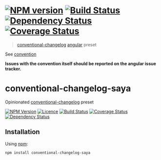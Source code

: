 #  [![NPM version][npm-image]][npm-url] [![Build Status][travis-image]][travis-url] [![Dependency Status][daviddm-image]][daviddm-url] [![Coverage Status][coveralls-image]][coveralls-url]

> [conventional-changelog](https://github.com/ajoslin/conventional-changelog) [angular](https://github.com/angular/angular) preset


See [convention](convention.md)

**Issues with the convention itself should be reported on the angular issue tracker.**


[npm-image]: https://badge.fury.io/js/conventional-changelog-angular.svg
[npm-url]: https://npmjs.org/package/conventional-changelog-angular
[travis-image]: https://travis-ci.org/conventional-changelog/conventional-changelog-angular.svg?branch=master
[travis-url]: https://travis-ci.org/conventional-changelog/conventional-changelog-angular
[daviddm-image]: https://david-dm.org/conventional-changelog/conventional-changelog-angular.svg?theme=shields.io
[daviddm-url]: https://david-dm.org/conventional-changelog/conventional-changelog-angular
[coveralls-image]: https://coveralls.io/repos/conventional-changelog/conventional-changelog-angular/badge.svg
[coveralls-url]: https://coveralls.io/r/conventional-changelog/conventional-changelog-angular

# conventional-changelog-saya
Opinionated [conventional-changelog](https://github.com/conventional-changelog/conventional-changelog) preset

[![NPM Version][npm-img]][npm-link]
[![Licence][licence-img]][licence-link]
[![Build Status][travis-img]][travis-link]
[![Coverage Status][codecov-img]][codecov-link]
[![Dependency Status][david-img]][david-link]


## Installation

Using [npm](https://www.npmjs.com):

```
npm install conventional-changelog-saya
```


[npm-img]: https://img.shields.io/npm/v/conventional-changelog-saya.svg?style=flat-square
[npm-link]: https://www.npmjs.com/package/conventional-changelog-saya

[licence-img]: https://img.shields.io/npm/l/conventional-changelog-saya.svg?style=flat-square
[licence-link]: LICENCE.md

[travis-img]: https://img.shields.io/travis/SimonDegraeve/conventional-changelog-saya.svg?style=flat-square
[travis-link]: https://travis-ci.org/SimonDegraeve/conventional-changelog-saya

[codecov-img]: https://img.shields.io/codecov/c/github/SimonDegraeve/conventional-changelog-saya/master.svg?style=flat-square
[codecov-link]: https://codecov.io/github/SimonDegraeve/conventional-changelog-saya?branch=master

[david-img]: https://img.shields.io/david/SimonDegraeve/conventional-changelog-saya.svg?style=flat-square
[david-link]: https://david-dm.org/SimonDegraeve/conventional-changelog-saya

